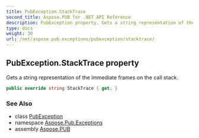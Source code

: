 ```yaml
---
title: PubException.StackTrace
second_title: Aspose.PUB for .NET API Reference
description: PubException property. Gets a string representation of the immediate frames on the call stack
type: docs
weight: 30
url: /net/aspose.pub.exceptions/pubexception/stacktrace/
---
```

## PubException.StackTrace property

Gets a string representation of the immediate frames on the call stack.

```csharp
public override string StackTrace { get; }
```

### See Also

* class [PubException](../)
* namespace [Aspose.Pub.Exceptions](../../pubexception/)
* assembly [Aspose.PUB](../../../)


